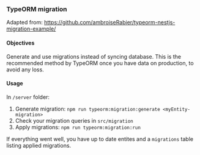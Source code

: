 ### TypeORM migration
Adapted from: https://github.com/ambroiseRabier/typeorm-nestjs-migration-example/

#### Objectives
Generate and use migrations instead of syncing database.
This is the recommended method by TypeORM once you have data on production, to avoid any loss.

#### Usage
In `/server` folder:
1. Generate migration: `npm run typeorm:migration:generate <myEntity-migration>`
2. Check your migration queries in `src/migration`
3. Apply migrations: `npm run typeorm:migration:run`

If everything went well, you have up to date entites and a `migrations` table listing applied migrations.
